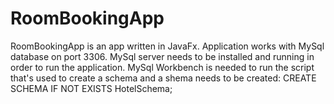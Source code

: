 # RoomBookingApp
RoomBookingApp is an app written in JavaFx. Application works with MySql database on port 3306. MySql server needs to be installed and running in order to run the application. MySql Workbench is needed to run the script that's used to create a schema and a shema needs to be created:
CREATE SCHEMA IF NOT EXISTS HotelSchema;
